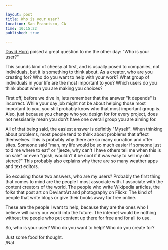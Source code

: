 ```yaml
---

layout: post
title: Who is your user?
location: San Francisco, CA
time: 10:15:22
published: true

---
```


[David Horn](https://twitter.com/Madrox) poised a great question to me the other day: "Who is your user?"

This sounds kind of cheesy at first, and is usually posed to companies, not individuals, but it is something to think about. As a creator, who are you creating for? Who do you want to help with your work? What group of individuals in your life are the most important to you? Which users do you think about when you are making you choices?

First off, before we dive in, lets remember that the answer "It depends" is incorrect. While your day job might not be about helping those most important to you, you still probably know who that most important group is. Also, just because you change who you design for for every project, does not nessisarily mean you don't have one overall group you are aiming for.

All of that being said, the easiest answer is definitly "Myself". When thinking about problems, most people tend to think about problems that affect themselves. This is probably why there are so many curration and offer sites. Someone said "man, my life would be so much easier if someone just told me where to eat" or "jeeze, why can't I have others tell me when this is on sale" or even "gosh, wouldn't it be cool if it was easy to sell my old stereo?" This probably also explains why there are so many weather apps and text editors.

So excusing those two answers, who are my users? Probably the first thing that comes to mind are the people I most associate with. I associate with the content creators of the world. The people who write Wikipedia articles, the folks that post art on DeviantArt and photography on Flickr. The kind of people that write blogs or give their books away for free online.

These are the people I want to help, because they are the ones who I believe will carry our world into the future. The internet would be nothing without the people who put content up there for free and for all to use.

So, who is your user? Who do you want to help? Who do you create for?

Just some food for thought.  
/Nat

